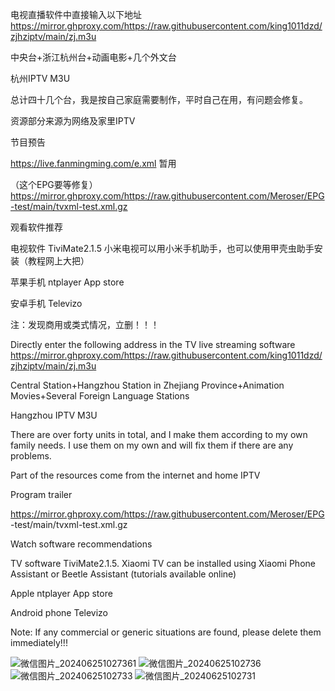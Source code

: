 
电视直播软件中直接输入以下地址
https://mirror.ghproxy.com/https://raw.githubusercontent.com/king1011dzd/zjhziptv/main/zj.m3u

中央台+浙江杭州台+动画电影+几个外文台

杭州IPTV M3U

总计四十几个台，我是按自己家庭需要制作，平时自己在用，有问题会修复。

资源部分来源为网络及家里IPTV

节目预告

https://live.fanmingming.com/e.xml  暂用

（这个EPG要等修复）https://mirror.ghproxy.com/https://raw.githubusercontent.com/Meroser/EPG-test/main/tvxml-test.xml.gz

观看软件推荐

电视软件 TiviMate2.1.5 小米电视可以用小米手机助手，也可以使用甲壳虫助手安装（教程网上大把）

苹果手机 ntplayer  App store

安卓手机 Televizo

注：发现商用或类式情况，立删！！！

Directly enter the following address in the TV live streaming software
https://mirror.ghproxy.com/https://raw.githubusercontent.com/king1011dzd/zjhziptv/main/zj.m3u

Central Station+Hangzhou Station in Zhejiang Province+Animation Movies+Several Foreign Language Stations

Hangzhou IPTV M3U

There are over forty units in total, and I make them according to my own family needs. I use them on my own and will fix them if there are any problems.

Part of the resources come from the internet and home IPTV

Program trailer

https://mirror.ghproxy.com/https://raw.githubusercontent.com/Meroser/EPG -test/main/tvxml-test.xml.gz

Watch software recommendations

TV software TiviMate2.1.5. Xiaomi TV can be installed using Xiaomi Phone Assistant or Beetle Assistant (tutorials available online)

Apple ntplayer App store

Android phone Televizo

Note: If any commercial or generic situations are found, please delete them immediately!!!

![微信图片_202406251027361](https://github.com/king1011dzd/zjhziptv/assets/110815590/73d4fd4c-e471-48da-b683-83d96a8eeb34)
![微信图片_20240625102736](https://github.com/king1011dzd/zjhziptv/assets/110815590/c744d390-e9c8-45b6-b20f-ebc095d7a2c4)
![微信图片_20240625102733](https://github.com/king1011dzd/zjhziptv/assets/110815590/cadacf51-6468-433d-96e2-c1e62c69eeec)
![微信图片_20240625102731](https://github.com/king1011dzd/zjhziptv/assets/110815590/ccce9e64-e948-4a67-b7e1-9e9bc08a00dc)

